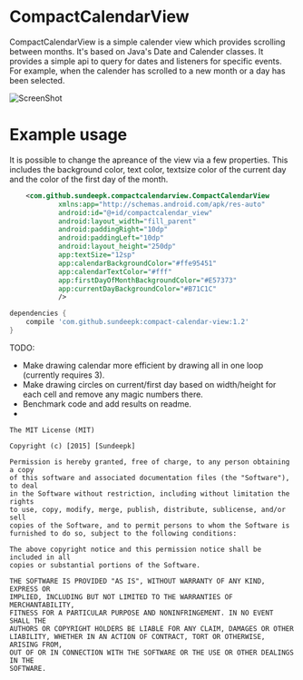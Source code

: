 # CompactCalendarView
CompactCalendarView is a simple calender view which provides scrolling between months. It's based on Java's Date and Calender classes. It provides a simple api to query for dates and listeners for specific events.  For example, when the calender has scrolled to a new month or a day has been selected.

![ScreenShot](https://raw.githubusercontent.com/SundeepK/CompactCalendarView/master/images/compact-calender-view-usage.png)


# Example usage
It is possible to change the apreance of the view via a few properties. This includes the background color, text color, textsize color of the current day and the color of the first day of the month.

```xml
    <com.github.sundeepk.compactcalendarview.CompactCalendarView
            xmlns:app="http://schemas.android.com/apk/res-auto"
            android:id="@+id/compactcalendar_view"
            android:layout_width="fill_parent"
            android:paddingRight="10dp"
            android:paddingLeft="10dp"
            android:layout_height="250dp"
            app:textSize="12sp"
            app:calendarBackgroundColor="#ffe95451"
            app:calendarTextColor="#fff"
            app:firstDayOfMonthBackgroundColor="#E57373"
            app:currentDayBackgroundColor="#B71C1C" 
            />
```
```gradle
dependencies {
    compile 'com.github.sundeepk:compact-calendar-view:1.2'
}

```

TODO:
* Make drawing calendar more efficient by drawing all in one loop (currently requires 3).
* Make drawing circles on current/first day based on width/height for each cell and remove any magic numbers there.
* Benchmark code and add results on readme. 
* 
```
The MIT License (MIT)

Copyright (c) [2015] [Sundeepk]

Permission is hereby granted, free of charge, to any person obtaining a copy
of this software and associated documentation files (the "Software"), to deal
in the Software without restriction, including without limitation the rights
to use, copy, modify, merge, publish, distribute, sublicense, and/or sell
copies of the Software, and to permit persons to whom the Software is
furnished to do so, subject to the following conditions:

The above copyright notice and this permission notice shall be included in all
copies or substantial portions of the Software.

THE SOFTWARE IS PROVIDED "AS IS", WITHOUT WARRANTY OF ANY KIND, EXPRESS OR
IMPLIED, INCLUDING BUT NOT LIMITED TO THE WARRANTIES OF MERCHANTABILITY,
FITNESS FOR A PARTICULAR PURPOSE AND NONINFRINGEMENT. IN NO EVENT SHALL THE
AUTHORS OR COPYRIGHT HOLDERS BE LIABLE FOR ANY CLAIM, DAMAGES OR OTHER
LIABILITY, WHETHER IN AN ACTION OF CONTRACT, TORT OR OTHERWISE, ARISING FROM,
OUT OF OR IN CONNECTION WITH THE SOFTWARE OR THE USE OR OTHER DEALINGS IN THE
SOFTWARE.
```
